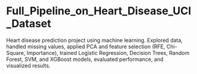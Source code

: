 # Full_Pipeline_on_Heart_Disease_UCI_Dataset
Heart disease prediction project using machine learning. Explored data, handled missing values, applied PCA and feature selection (RFE, Chi-Square, Importance), trained Logistic Regression, Decision Trees, Random Forest, SVM, and XGBoost models, evaluated performance, and visualized results.
